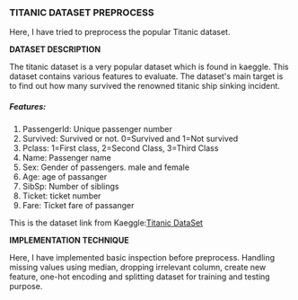 ### **TITANIC DATASET PREPROCESS**

Here, I have tried to preprocess the popular Titanic dataset.

**DATASET DESCRIPTION**

The titanic dataset is a very popular dataset which is found in kaeggle.
This dataset contains various features to evaluate. The dataset's main
target is to find out how many survived the renowned titanic ship
sinking incident.

##### *Features:*

1.  PassengerId: Unique passenger number
2.  Survived: Survived or not. 0=Survived and 1=Not survived
3.  Pclass: 1=First class, 2=Second Class, 3=Third Class
4.  Name: Passenger name
5.  Sex: Gender of passengers. male and female
6.  Age: age of passanger
7.  SibSp: Number of siblings
8.  Ticket: ticket number
9.  Fare: Ticket fare of passanger

This is the dataset link from Kaeggle:[Titanic DataSet](https://www.kaggle.com/datasets/brendan45774/test-file)

**IMPLEMENTATION TECHNIQUE**

Here, I have implemented basic inspection before preprocess. Handling
missing values using median, dropping irrelevant column, create new
feature, one-hot encoding and splitting dataset for training and testing
purpose.
